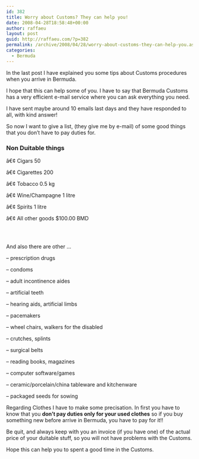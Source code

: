 ```yaml
---
id: 382
title: Worry about Customs? They can help you!
date: 2008-04-28T18:58:48+00:00
author: raffaeu
layout: post
guid: http://raffaeu.com/?p=382
permalink: /archive/2008/04/28/worry-about-customs-they-can-help-you.aspx
categories:
  - Bermuda
---
```

In the last post I have explained you some tips about Customs procedures when you arrive in Bermuda.
  
I hope that this can help some of you. I have to say that Bermuda Customs has a very efficient e-mail service where you can ask everything you need.
  
I have sent maybe around 10 emails last days and they have responded to all, with kind answer!

So now I want to give a list, (they give me by e-mail) of some good things that you don&#8217;t have to pay duties for.

### Non Duitable things

â€¢ Cigars 50
  
â€¢ Cigarettes 200
  
â€¢ Tobacco 0.5 kg
  
â€¢ Wine/Champagne 1 litre
  
â€¢ Spirits 1 litre
  
â€¢ All other goods $100.00 BMD

###  

And also there are other &#8230;

&#8211; prescription drugs
  
&#8211; condoms
  
&#8211; adult incontinence aides
  
&#8211; artificial teeth
  
&#8211; hearing aids, artificial limbs
  
&#8211; pacemakers
  
&#8211; wheel chairs, walkers for the disabled
  
&#8211; crutches, splints
  
&#8211; surgical belts
  
&#8211; reading books, magazines
  
&#8211; computer software/games
  
&#8211; ceramic/porcelain/china tableware and kitchenware
  
&#8211; packaged seeds for sowing

Regarding Clothes I have to make some precisation. In first you have to know that you <span style="font-weight: bold;">don&#8217;t pay duties only for your used clothes</span> so if you buy something new before arrive in Bermuda, you have to pay for it!!
  
Be quit, and always keep with you an invoice (if you have one) of the actual price of your duitable stuff, so you will not have problems with the Customs.

Hope this can help you to spent a good time in the Customs.